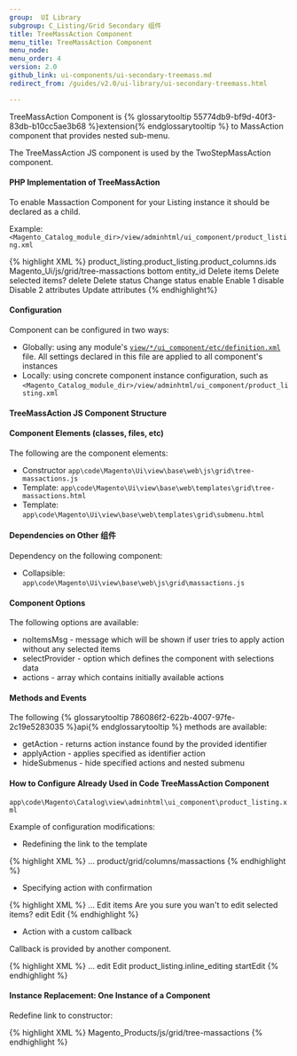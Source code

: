 ```yaml
---
group:  UI Library
subgroup: C_Listing/Grid Secondary 组件
title: TreeMassAction Component
menu_title: TreeMassAction Component
menu_node:
menu_order: 4
version: 2.0
github_link: ui-components/ui-secondary-treemass.md
redirect_from: /guides/v2.0/ui-library/ui-secondary-treemass.html

---
```


TreeMassAction Component is {% glossarytooltip 55774db9-bf9d-40f3-83db-b10cc5ae3b68 %}extension{% endglossarytooltip %} to MassAction component that provides nested sub-menu. 

The TreeMassAction JS component is used by the TwoStepMassAction component.

#### PHP Implementation of TreeMassAction

To enable Massaction Component for your Listing instance it should be declared as a child.

Example:
`<Magento_Catalog_module_dir>/view/adminhtml/ui_component/product_listing.xml`

{% highlight XML %}
<massaction name="listing_massaction">
    <argument name="data" xsi:type="array">
        <item name="config" xsi:type="array">
            <item name="selectProvider" xsi:type="string">product_listing.product_listing.product_columns.ids</item>
            <item name="component" xsi:type="string">Magento_Ui/js/grid/tree-massactions</item>
            <item name="displayArea" xsi:type="string">bottom</item>
            <item name="indexField" xsi:type="string">entity_id</item>
        </item>
    </argument>
    <action name="delete">
        <argument name="data" xsi:type="array">
            <item name="config" xsi:type="array">
                <item name="confirm" xsi:type="array">
                    <item name="title" xsi:type="string" translate="true">Delete items</item>
                    <item name="message" xsi:type="string" translate="true">Delete selected items?</item>
                </item>
                <item name="type" xsi:type="string">delete</item>
                <item name="label" xsi:type="string" translate="true">Delete</item>
                <item name="url" xsi:type="url" path="catalog/product/massDelete"/>
            </item>
        </argument>
    </action>
    <action name="status">
        <argument name="data" xsi:type="array">
            <item name="config" xsi:type="array">
                <item name="type" xsi:type="string">status</item>
                <item name="label" xsi:type="string" translate="true">Change status</item>
            </item>
        </argument>
        <argument name="actions" xsi:type="array">
            <item name="0" xsi:type="array">
                <item name="type" xsi:type="string">enable</item>
                <item name="label" xsi:type="string" translate="true">Enable</item>
                <item name="url" xsi:type="url" path="catalog/product/massStatus">
                    <param name="status">1</param>
                </item>
            </item>
            <item name="1" xsi:type="array">
                <item name="type" xsi:type="string">disable</item>
                <item name="label" xsi:type="string" translate="true">Disable</item>
                <item name="url" xsi:type="url" path="catalog/product/massStatus">
                    <param name="status">2</param>
                </item>
            </item>
        </argument>
    </action>
    <action name="attributes">
        <argument name="data" xsi:type="array">
            <item name="config" xsi:type="array">
                <item name="type" xsi:type="string">attributes</item>
                <item name="label" xsi:type="string" translate="true">Update attributes</item>
                <item name="url" xsi:type="url" path="catalog/product_action_attribute/edit"/>
            </item>
        </argument>
    </action>
</massaction>
{% endhighlight%}

#### Configuration
Component can be configured in two ways:

* Globally: using any module's <a href="{{ page.baseurl }}/ui-library/ui-definition.html">`view/*/ui_component/etc/definition.xml`</a> file. All settings declared in this file are applied to all component's instances
* Locally: using concrete component instance configuration, such as `<Magento_Catalog_module_dir>/view/adminhtml/ui_component/product_listing.xml`

#### TreeMassAction JS Component Structure

#### Component Elements (classes, files, etc)

The following are the component elements:

* Constructor `app\code\Magento\Ui\view\base\web\js\grid\tree-massactions.js`
* Template: `app\code\Magento\Ui\view\base\web\templates\grid\tree-massactions.html`
* Template: `app\code\Magento\Ui\view\base\web\templates\grid\submenu.html`

#### Dependencies on Other 组件

Dependency on the following component:

* Collapsible: `app\code\Magento\Ui\view\base\web\js\grid\massactions.js`

#### Component Options

The following options are available:

* noItemsMsg - message which will be shown if user tries to apply action without any selected items
* selectProvider - option which defines the component with selections data
* actions - array which contains initially available actions

#### Methods and Events

The following {% glossarytooltip 786086f2-622b-4007-97fe-2c19e5283035 %}api{% endglossarytooltip %} methods are available:

* getAction - returns action instance found by the provided identifier
* applyAction - applies specified as identifier action
* hideSubmenus - hide specified actions and nested submenu

#### How to Configure Already Used in Code TreeMassAction Component

`app\code\Magento\Catalog\view\adminhtml\ui_component\product_listing.xml`

Example of configuration modifications:

* Redefining the link to the template

{% highlight XML %}
<massaction name="listing_massaction">
    <argument name="data" xsi:type="array">
        ...
        <item name="config" xsi:type="array">
            <item name="template" xsi:type="string">product/grid/columns/massactions</item>
        </item>
    </argument>
</massaction>
{% endhighlight %}

* Specifying action with confirmation

{% highlight XML %}
<massaction name="listing_massaction">
    <argument name="data" xsi:type="array">
        ...
    </argument>
    <action name="edit">
        <argument name="data" xsi:type="array">
            <item name="config" xsi:type="array">
                <item name="confirm" xsi:type="array">
                    <item name="title" xsi:type="string" translate="true">Edit items</item>
                    <item name="message" xsi:type="string" translate="true">Are you sure you wan't to edit selected items?</item>
                </item>
                <item name="type" xsi:type="string">edit</item>
                <item name="label" xsi:type="string" translate="true">Edit</item>
            </item>
        </argument>
    </action>
</massaction>
{% endhighlight %}

* Action with a custom callback

Callback is provided by another component.

{% highlight XML %}
<massaction name="listing_massaction">
    <argument name="data" xsi:type="array">
        ...
    </argument>
    <action name="edit">
        <argument name="data" xsi:type="array">
            <item name="config" xsi:type="array">
                <item name="type" xsi:type="string">edit</item>
                <item name="label" xsi:type="string" translate="true">Edit</item>
                <item name="callback" xsi:type="array">
                    <item name="provider" xsi:type="string">product_listing.inline_editing</item>
                    <item name="target" xsi:type="string">startEdit</item>
                </item>
            </item>
        </argument>
    </action>
</massaction>
{% endhighlight %}

#### Instance Replacement: One Instance of a Component

Redefine link to constructor:

{% highlight XML %}
<massaction name="listing_massaction">
    <argument name="data" xsi:type="array">
        <item name="config" xsi:type="array">
            <item name="component" xsi:type="string">Magento_Products/js/grid/tree-massactions</item>
        </item>
    </argument>
</massaction>
{% endhighlight %}
